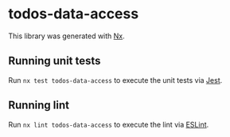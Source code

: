 # todos-data-access

This library was generated with [Nx](https://nx.dev).

## Running unit tests

Run `nx test todos-data-access` to execute the unit tests via [Jest](https://jestjs.io).

## Running lint

Run `nx lint todos-data-access` to execute the lint via [ESLint](https://eslint.org/).
